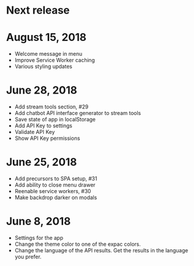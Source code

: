 # Next release

# August 15, 2018

- Welcome message in menu
- Improve Service Worker caching
- Various styling updates

# June 28, 2018

- Add stream tools section, #29
- Add chatbot API interface generator to stream tools
- Save state of app in localStorage
- Add API Key to settings
- Validate API Key
- Show API Key permissions

# June 25, 2018

- Add precursors to SPA setup, #31
- Add ability to close menu drawer
- Reenable service workers, #30
- Make backdrop darker on modals

# June 8, 2018

- Settings for the app
- Change the theme color to one of the expac colors.
- Change the language of the API results. Get the results in the language you prefer.